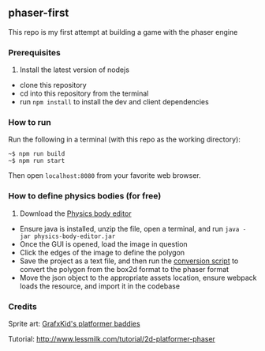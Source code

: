 ## phaser-first
This repo is my first attempt at building a game with the phaser engine

### Prerequisites
1. Install the latest version of nodejs
* clone this repository
* cd into this repository from the terminal
* run `npm install` to install the dev and client dependencies

### How to run
Run the following in a terminal (with this repo as the working directory):

```
~$ npm run build
~$ npm run start
```

Then open `localhost:8080` from your favorite web browser.

### How to define physics bodies (for free)

1. Download the [Physics body editor](https://code.google.com/archive/p/box2d-editor/downloads)
* Ensure java is installed, unzip the file, open a terminal, and run `java -jar physics-body-editor.jar`
* Once the GUI is opened, load the image in question
* Click the edges of the image to define the polygon
* Save the project as a text file, and then run the [conversion script](python/convert_output.py) to convert the polygon from the box2d format to the phaser format
* Move the json object to the appropriate assets location, ensure webpack loads the resource, and import it in the codebase

### Credits

Sprite art: [GrafxKid's platformer baddies](http://opengameart.org/content/platformer-baddies)

Tutorial: http://www.lessmilk.com/tutorial/2d-platformer-phaser
